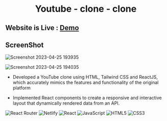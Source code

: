 
<div align="center"><h1> Youtube - clone - clone </h1> </div>

## Website is Live : [Demo](https://youtube-clone-tusharupadhyay.netlify.app/)

## ScreenShot

![Screenshot 2023-04-25 193935](https://user-images.githubusercontent.com/113006456/234303321-1523d346-c5ed-4c90-a8a3-fda27463d8c3.png)

![Screenshot 2023-04-25 194035](https://user-images.githubusercontent.com/113006456/234303613-aac2a592-19f4-4952-9d0e-f3420f3c93a2.png)

- Developed a YouTube clone using HTML, Tailwind CSS and ReactJS, which
accurately mimics the features and functionality of the original platform

-  Implemented React components to create a responsive and interactive layout
that dynamically rendered data from an API. 

![React Router](https://img.shields.io/badge/React_Router-CA4245?style=for-the-badge&logo=react-router&logoColor=white)
![Netlify](https://img.shields.io/badge/netlify-%23000000.svg?style=for-the-badge&logo=netlify&logoColor=#00C7B7) ![React](https://img.shields.io/badge/react-%2320232a.svg?style=for-the-badge&logo=react&logoColor=%2361DAFB)
![JavaScript](https://img.shields.io/badge/javascript-%23323330.svg?style=for-the-badge&logo=javascript&logoColor=%23F7DF1E) ![HTML5](https://img.shields.io/badge/html5-%23E34F26.svg?style=for-the-badge&logo=html5&logoColor=white) ![CSS3](https://img.shields.io/badge/css3-%231572B6.svg?style=for-the-badge&logo=css3&logoColor=white)
